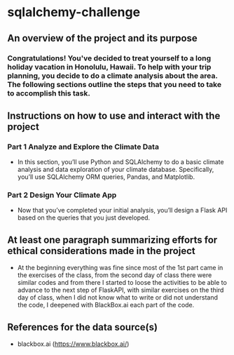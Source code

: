 # sqlalchemy-challenge

## An overview of the project and its purpose
### Congratulations! You've decided to treat yourself to a long holiday vacation in Honolulu, Hawaii. To help with your trip planning, you decide to do a climate analysis about the area. The following sections outline the steps that you need to take to accomplish this task.

## Instructions on how to use and interact with the project
### Part 1 Analyze and Explore the Climate Data
- In this section, you’ll use Python and SQLAlchemy to do a basic climate analysis and data exploration of your climate database. Specifically, you’ll use SQLAlchemy ORM queries, Pandas, and Matplotlib.

### Part 2 Design Your Climate App
- Now that you’ve completed your initial analysis, you’ll design a Flask API based on the queries that you just developed.
  
## At least one paragraph summarizing efforts for ethical considerations made in the project
- At the beginning everything was fine since most of the 1st part came in the exercises of the class, from the second day of class there were similar codes and from there I started to loose the activities to be able to advance to the next step of FlaskAPI, with similar exercises on the third day of class, when I did not know what to write or did not understand the code, I deepened with BlackBox.ai each part of the code.

## References for the data source(s)
- blackbox.ai (https://www.blackbox.ai/)
